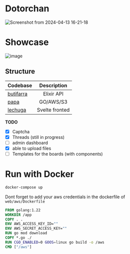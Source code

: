 # Dotorchan

![Screenshot from 2024-04-13 16-21-18](https://github.com/paij0se/dotorchan/assets/156923829/ef0d8f92-f24a-4a34-a5fc-64dc9e7735a9)

# Showcase
![image](https://github.com/paij0se/dotorchan/assets/156923829/0069ec7d-3446-414b-a32b-d660b2839f6d)



## Structure

| Codebase              |      Description          |
| :-------------------- | :-----------------------: |
| [butifarra](butifarra)    |      Elixir API           |
| [papa](papa)  |     GO/AWS/S3         |
| [lechuga](lechuga)      | Svelte fronted     |

**TODO**

- [x] Captcha
- [x] Threads (still in progress)
- [ ] admin dashboard
- [x] able to upload files
- [ ] Templates for the boards (with components)

# Run with Docker

```bash
docker-compose up
```

Dont forget to add your aws credentials in the dockerfile of `web/aws/Dockerfile`

```dockerfile
FROM golang:1.22
WORKDIR /app
COPY . .
ENV AWS_ACCESS_KEY_ID=""
ENV AWS_SECRET_ACCESS_KEY=""
RUN go mod download
COPY *.go ./
RUN CGO_ENABLED=0 GOOS=linux go build -o /aws
CMD ["/aws"]
```
